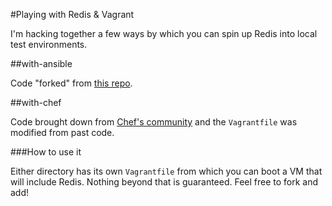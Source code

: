 #Playing with Redis & Vagrant

I'm hacking together a few ways by which you can spin up Redis into local test environments.


##with-ansible

Code "forked" from [this repo](https://github.com/Mayeu/ansible-playbook-redis.git).


##with-chef

Code brought down from [Chef's community](community.opscode.com/cookbooks/redisio) and the `Vagrantfile` was modified from past code.

###How to use it

Either directory has its own `Vagrantfile` from which you can boot a VM that will include Redis. Nothing beyond that is guaranteed. Feel free to fork and add!
